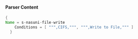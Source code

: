 #### Parser Content
```Java
{
Name = s-nasuni-file-write
    Conditions = [ """,CIFS,""", """,Write to File,""" ]
  }
```
